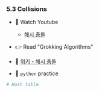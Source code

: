 ### 5.3 Collisions



- 🍒 Watch Youtube
    - [해시 충돌](https://www.youtube.com/watch?v=zrqivQVj3JM&list=PLuHgQVnccGMCI75J-rC8yZSVGZq3gYsFp)
    


- 👉 Read "Grokking Algorithms"


- 🍑 [위키 - 해시 충돌](https://ko.wikipedia.org/wiki/%ED%95%B4%EC%8B%9C_%EC%B6%A9%EB%8F%8C)




- 🐍 `python` practice

```python
# Hash table

```
